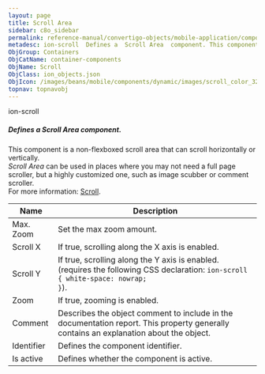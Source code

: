 ```yaml
---
layout: page
title: Scroll Area
sidebar: c8o_sidebar
permalink: reference-manual/convertigo-objects/mobile-application/components/container-components/scroll-area/
metadesc: ion-scroll  Defines a  Scroll Area  component. This component is a non-flexboxed scroll area that can scroll horizontally or vertically.  Scroll Area 
ObjGroup: Containers
ObjCatName: container-components
ObjName: Scroll
ObjClass: ion_objects.json
ObjIcon: /images/beans/mobile/components/dynamic/images/scroll_color_32x32.png
topnav: topnavobj
---
```

ion-scroll<br/>

##### Defines a <i>Scroll Area</i> component.<br/>
This component is a non-flexboxed scroll area that can scroll horizontally or vertically.<br/>
<i>Scroll Area</i> can be used in places where you may not need a full page scroller, but a highly customized one, such as image scubber or comment scroller.<br/>
For more information: <a href='https://ionicframework.com/docs/v3/api/components/scroll/Scroll/' target='_blank'>Scroll</a>.

Name | Description 
--- | ---
Max. Zoom | Set the max zoom amount.
Scroll X | If true, scrolling along the X axis is enabled.
Scroll Y | If true, scrolling along the Y axis is enabled. (requires the following CSS declaration: <code>ion-scroll { white-space: nowrap; }</code>).
Zoom | If true, zooming is enabled.
Comment | Describes the object comment to include in the documentation report.  This property generally contains an explanation about the object. 
Identifier | Defines the component identifier.  
Is active | Defines whether the component is active. 


